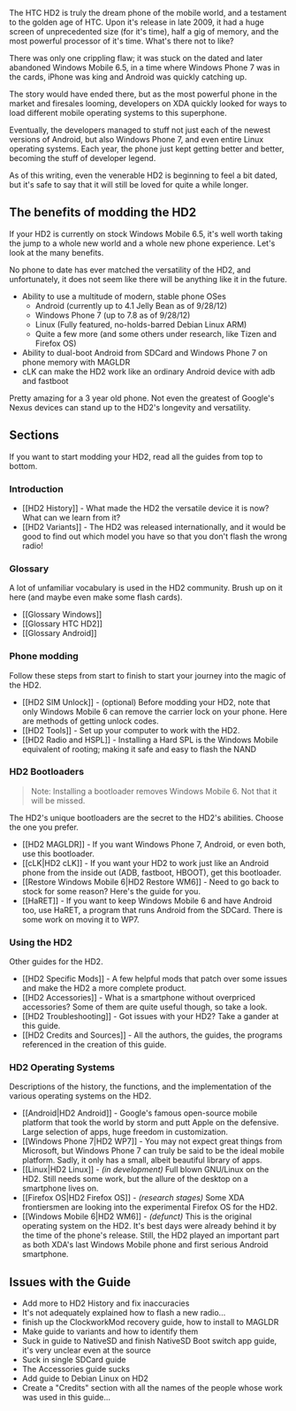 The HTC HD2 is truly the dream phone of the mobile world, and a testament to the golden age of HTC. Upon it's release in late 2009, it had a huge screen of unprecedented size (for it's time), half a gig of memory, and the most powerful processor of it's time. What's there not to like?

There was only one crippling flaw; it was stuck on the dated and later abandoned Windows Mobile 6.5, in a time where Windows Phone 7 was in the cards, iPhone was king and Android was quickly catching up.

The story would have ended there, but as the most powerful phone in the market and firesales looming, developers on XDA quickly looked for ways to load different mobile operating systems to this superphone. 

Eventually, the developers managed to stuff not just each of the newest versions of Android, but also Windows Phone 7, and even entire Linux operating systems. Each year, the phone just kept getting better and better, becoming the stuff of developer legend.

As of this writing, even the venerable HD2 is beginning to feel a bit dated, but it's safe to say that it will still be loved for quite a while longer. 

## The benefits of modding the HD2

If your HD2 is currently on stock Windows Mobile 6.5, it's well worth taking the jump to a whole new world and a whole new phone experience. Let's look at the many benefits. 

No phone to date has ever matched the versatility of the HD2, and unfortunately, it does not seem like there will be anything like it in the future.

* Ability to use a multitude of modern, stable phone OSes
  * Android (currently up to 4.1 Jelly Bean as of 9/28/12)
  * Windows Phone 7 (up to 7.8 as of 9/28/12)
  * Linux (Fully featured, no-holds-barred Debian Linux ARM)
  * Quite a few more (and some others under research, like Tizen and Firefox OS)
* Ability to dual-boot Android from SDCard and Windows Phone 7 on phone memory with MAGLDR
* cLK can make the HD2 work like an ordinary Android device with adb and fastboot

Pretty amazing for a 3 year old phone. Not even the greatest of Google's Nexus devices can stand up to the HD2's longevity and versatility.

## Sections

If you want to start modding your HD2, read all the guides from top to bottom.

### Introduction

* [[HD2 History]] - What made the HD2 the versatile device it is now? What can we learn from it?
* [[HD2 Variants]] - The HD2 was released internationally, and it would be good to find out which model you have so that you don't flash the wrong radio!

### Glossary

A lot of unfamiliar vocabulary is used in the HD2 community. Brush up on it here (and maybe even make some flash cards).

* [[Glossary Windows]]
* [[Glossary HTC HD2]]
* [[Glossary Android]]

### Phone modding

Follow these steps from start to finish to start your journey into the magic of the HD2.

* [[HD2 SIM Unlock]] - (optional) Before modding your HD2, note that only Windows Mobile 6 can remove the carrier lock on your phone. Here are methods of getting unlock codes.
* [[HD2 Tools]] - Set up your computer to work with the HD2.
* [[HD2 Radio and HSPL]] - Installing a Hard SPL is the Windows Mobile equivalent of rooting; making it safe and easy to flash the NAND

### HD2 Bootloaders

> Note: Installing a bootloader removes Windows Mobile 6. Not that it will be missed.

The HD2's unique bootloaders are the secret to the HD2's abilities. Choose the one you prefer.

* [[HD2 MAGLDR]] - If you want Windows Phone 7, Android, or even both, use this bootloader.
* [[cLK|HD2 cLK]] - If you want your HD2 to work just like an Android phone from the inside out (ADB, fastboot, HBOOT), get this bootloader.
* [[Restore Windows Mobile 6|HD2 Restore WM6]] - Need to go back to stock for some reason? Here's the guide for you.
* [[HaRET]] - If you want to keep Windows Mobile 6 and have Android too, use HaRET, a program that runs Android from the SDCard. There is some work on moving it to WP7.

### Using the HD2

Other guides for the HD2.

* [[HD2 Specific Mods]] - A few helpful mods that patch over some issues and make the HD2 a more complete product.
* [[HD2 Accessories]] - What is a smartphone without overpriced accessories? Some of them are quite useful though, so take a look.
* [[HD2 Troubleshooting]] - Got issues with your HD2? Take a gander at this guide.
* [[HD2 Credits and Sources]] - All the authors, the guides, the programs referenced in the creation of this guide.

### HD2 Operating Systems

Descriptions of the history, the functions, and the implementation of the various operating systems on the HD2.

* [[Android|HD2 Android]] - Google's famous open-source mobile platform that took the world by storm and putt Apple on the defensive. Large selection of apps, huge freedom in customization.
* [[Windows Phone 7|HD2 WP7]] - You may not expect great things from Microsoft, but Windows Phone 7 can truly be said to be the ideal mobile platform. Sadly, it only has a small, albeit beautiful library of apps.
* [[Linux|HD2 Linux]] - *(in development)* Full blown GNU/Linux on the HD2. Still needs some work, but the allure of the desktop on a smartphone lives on.
* [[Firefox OS|HD2 Firefox OS]] - *(research stages)* Some XDA frontiersmen are looking into the experimental Firefox OS for the HD2.
* [[Windows Mobile 6|HD2 WM6]] - *(defunct)* This is the original operating system on the HD2. It's best days were already behind it by the time of the phone's release. Still, the HD2 played an important part as both XDA's last Windows Mobile phone and first serious Android smartphone.

## Issues with the Guide

* Add more to HD2 History and fix inaccuracies
* It's not adequately explained how to flash a new radio...
* finish up the ClockworkMod recovery guide, how to install to MAGLDR
* Make guide to variants and how to identify them
* Suck in guide to NativeSD and finish NativeSD Boot switch app guide, it's very unclear even at the source
* Suck in single SDCard guide
* The Accessories guide sucks
* Add guide to Debian Linux on HD2
* Create a "Credits" section with all the names of the people whose work was used in this guide...
